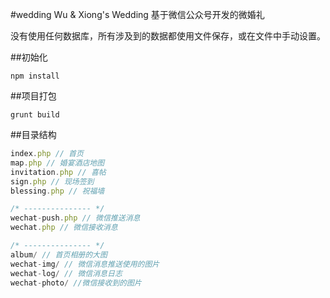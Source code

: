 #wedding
Wu &amp; Xiong's Wedding 基于微信公众号开发的微婚礼

没有使用任何数据库，所有涉及到的数据都使用文件保存，或在文件中手动设置。

##初始化
```
npm install
```

##项目打包
```
grunt build
```

##目录结构
```js
index.php // 首页
map.php // 婚宴酒店地图
invitation.php // 喜帖
sign.php // 现场签到
blessing.php // 祝福墙

/* --------------- */
wechat-push.php // 微信推送消息
wechat.php // 微信接收消息

/* --------------- */
album/ // 首页相册的大图
wechat-img/ // 微信消息推送使用的图片
wechat-log/ // 微信消息日志
wechat-photo/ //微信接收到的图片
```